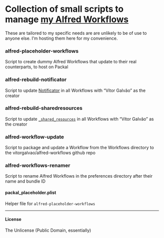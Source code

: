# Collection of small scripts to manage [my Alfred Workflows](https://github.com/vitorgalvao/alfred-workflows/)

These are tailored to my specific needs are are unlikely to be of use to anyone else. I’m hosting them here for my convenience.

### alfred-placeholder-workflows
Script to create dummy Alfred Workflows that update to their real counterparts, to host on Packal

### alfred-rebuild-notificator
Script to update [Notificator](https://github.com/vitorgalvao/notificator) in all Workflows with “Vítor Galvão” as the creator

### alfred-rebuild-sharedresources
Script to update [`_shared_resources`](https://github.com/vitorgalvao/alfred-workflows/tree/master/_helpers) in all Workflows with “Vítor Galvão” as the creator

### alfred-workflow-update
Script to package and update a Workflow from the Workflows directory to the vitorgalvao/alfred-workflows github repo

### alfred-workflows-renamer
Script to rename Alfred Workflows in the preferences directory after their name and bundle ID

#### packal_placeholder.plist
Helper file for `alfred-placeholder-workflows`

---

#### License
The Unlicense (Public Domain, essentially)
